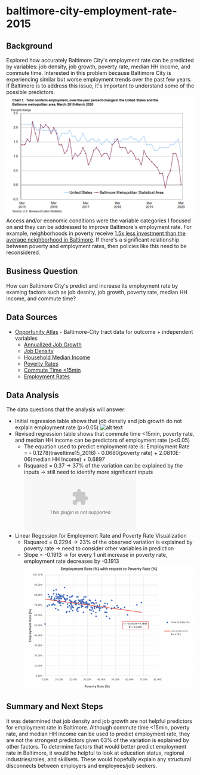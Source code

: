 # baltimore-city-employment-rate-2015
## Background
Explored how accurately Baltimore City's employment rate can be predicted by variables: job density, job growth, poverty rate, median HH income, and commute time. Interested in this problem because Baltimore City is experiencing similar but worse employment trends over the past few years. If Baltimore is to address this issue, it's important to understand some of the possible predictors.    
![alt text](https://github.com/matthewprk/baltimore-city-employment-rate-2015/blob/master/BEA_Balt_vs_US_employment.png)
Access and/or economic conditions were the variable categories I focused on and they can be addressed to improve Baltimore's employment rate. For example, neighborhoods in poverty receive [1.5x less investment than the average neighborhood in Baltimore](https://www.baltimoresun.com/opinion/editorial/bs-ed-0207-baltimore-poverty-20190205-story.html). If there's a significant relationship between poverty and employment rates, then policies like this need to be reconsidered. 
## Business Question
How can Baltimore City's predict and increase its employment rate by examing factors such as job desnity, job growth, poverty rate, median HH income, and commute time?
## Data Sources
- [Opportunity Atlas](https://www.opportunityatlas.org/) - Baltimore-City tract data for outcome + independent variables
  - [Annualized Job Growth](https://github.com/matthewprk/baltimore-city-employment-rate-2015/blob/master/shown_tract_ann_avg_job_growth_2004_2013.xls)
  - [Job Density](https://github.com/matthewprk/baltimore-city-employment-rate-2015/blob/master/shown_tract_job_density_2013.xls)
  - [Household Median Income](https://github.com/matthewprk/baltimore-city-employment-rate-2015/blob/master/shown_tract_kfr_rP_gP_pall.xls)
  - [Poverty Rates](https://github.com/matthewprk/baltimore-city-employment-rate-2015/blob/master/shown_tract_poor_share2016.xls)
  - [Commute Time <15min](https://github.com/matthewprk/baltimore-city-employment-rate-2015/blob/master/shown_tract_traveltime15_2016.xls)
  - [Employment Rates](https://github.com/matthewprk/baltimore-city-employment-rate-2015/blob/master/baltimore_working_rP_gP_pall.xls)
## Data Analysis
The data questions that the analysis will answer:
- Initial regression table shows that job density and job growth do not explain employment rate (p>0.05)
![alt text](https://github.com/matthewprk/baltimore-city-employment-rate-2015/commit/ae82633f7204e4845eb398dc863d423f6100d682)
- Revised regression table shows that commute time <15min, poverty rate, and median HH income can be predictors of employment rate (p<0.05)
  - The equation used to predict employment rate is: Employment Rate = - 0.1278(traveltime15_2016) - 0.0680(poverty rate) + 2.0810E-06(median HH Income) + 0.6897
  - Rsquared = 0.37 -> 37% of the variation can be explained by the inputs -> still need to identify more significant inputs
![alt text](https://github.com/matthewprk/baltimore-city-employment-rate-2015/blob/master/baltimore_working_rP_gP_pall.xls)
- Linear Regession for Employment Rate and Poverty Rate Visualization
  - Rsquared = 0.2294 -> 23% of the observed variation is explained by poverty rate -> need to consider other variables in prediction
  - Slope = -0.1913 -> for every 1 unit increase in poverty rate, employment rate decreases by -0.1913
![alt text](https://github.com/matthewprk/baltimore-city-employment-rate-2015/blob/master/linreg_povertyrate.png)
## Summary and Next Steps
It was determined that job density and job growth are not helpful predictors for employment rate in Baltimore. Although commute time <15min, poverty rate, and median HH income can be used to predict employment rate, they are not the strongest predictors given 63% of the variation is explained by other factors. To determine factors that would better predict employment rate in Baltimore, it would he helpful to look at education status, regional industries/roles, and skillsets. These would hopefully explain any structural disconnects between employers and employees/job seekers. 

